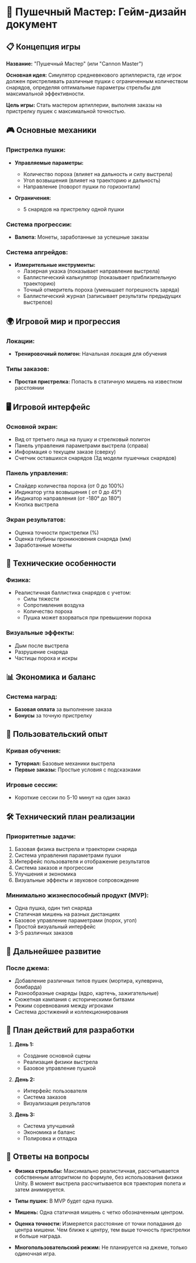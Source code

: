 # 🎯 Пушечный Мастер: Гейм-дизайн документ

## 📋 Концепция игры

**Название:** "Пушечный Мастер" (или "Cannon Master")

**Основная идея:** Симулятор средневекового артиллериста, где игрок должен пристреливать различные пушки с ограниченным количеством снарядов, определяя оптимальные параметры стрельбы для максимальной эффективности.

**Цель игры:** Стать мастером артиллерии, выполняя заказы на пристрелку пушек с максимальной точностью.

## 🎮 Основные механики

### Пристрелка пушки:
- **Управляемые параметры:**
  - Количество пороха (влияет на дальность и силу выстрела)
  - Угол возвышения (влияет на траекторию и дальность)
  - Направление (поворот пушки по горизонтали)

- **Ограничения:**
  - 5 снарядов на пристрелку одной пушки

### Система прогрессии:
- **Валюта:** Монеты, заработанные за успешные заказы

### Система апгрейдов:
- **Измерительные инструменты:**
  - Лазерная указка (показывает направление выстрела)
  - Баллистический калькулятор (показывает приблизительную траекторию)
  - Точный отмеритель пороха (уменьшает погрешность заряда)
  - Баллистический журнал (записывает результаты предыдущих выстрелов)


## 🌍 Игровой мир и прогрессия

### Локации:
- **Тренировочный полигон:** Начальная локация для обучения

### Типы заказов:
- **Простая пристрелка:** Попасть в статичную мишень на известном расстоянии

## 🖥️ Игровой интерфейс

### Основной экран:
- Вид от третьего лица на пушку и стрелковый полигон
- Панель управления параметрами выстрела (справа)
- Информация о текущем заказе (сверху)
- Счетчик оставшихся снарядов (3д модели пушечных снарядов)

### Панель управления:
- Слайдер количества пороха (от 0 до 100%)
- Индикатор угла возвышения ( от 0 до 45°)
- Индикатор направления (от -180° до 180°)
- Кнопка выстрела

### Экран результатов:
- Оценка точности пристрелки (%)
- Оценка глубины проникновения снаряда (мм)
- Заработанные монеты

## 🔧 Технические особенности

### Физика:
- Реалистичная баллистика снарядов с учетом:
  - Силы тяжести
  - Сопротивления воздуха
  - Количество пороха
  - Пушка может взорваться при превышении пороха

### Визуальные эффекты:
- Дым после выстрела
- Разрушение снаряда
- Частицы пороха и искры

## 📊 Экономика и баланс

### Система наград:
- **Базовая оплата** за выполнение заказа
- **Бонусы** за точную пристрелку

## 📱 Пользовательский опыт

### Кривая обучения:
- **Туториал:** Базовые механики выстрела
- **Первые заказы:** Простые условия с подсказками

### Игровые сессии:
- Короткие сессии по 5-10 минут на один заказ

## 🛠️ Технический план реализации

### Приоритетные задачи:
1. Базовая физика выстрела и траектории снаряда
2. Система управления параметрами пушки
3. Интерфейс пользователя и отображение результатов
4. Система заказов и прогрессии
5. Улучшения и экономика
6. Визуальные эффекты и звуковое сопровождение

### Минимально жизнеспособный продукт (MVP):
- Одна пушка, один тип снаряда
- Статичная мишень на разных дистанциях
- Базовое управление параметрами (порох, угол)
- Простой визуальный интерфейс
- 3-5 различных заказов

## 🎯 Дальнейшее развитие

### После джема:
- Добавление различных типов пушек (мортира, кулеврина, бомбарда)
- Разнообразные снаряды (ядро, картечь, зажигательные)
- Сюжетная кампания с историческими битвами
- Режим соревнования между игроками
- Система достижений и коллекционирования

## 📑 План действий для разработки

1. **День 1:**
   - Создание основной сцены
   - Реализация физики выстрела
   - Базовое управление пушкой

2. **День 2:**
   - Интерфейс пользователя
   - Система заказов
   - Визуализация результатов

3. **День 3:**
   - Система улучшений
   - Экономика и баланс
   - Полировка и отладка

## 📝 Ответы на вопросы

- **Физика стрельбы:** Максимально реалистичная, рассчитывается собственным алгоритмом по формуле, без использования физики Unity. В момент выстрела рассчитывается вся траектория полета и затем анимируется.

- **Типы пушек:** В MVP будет одна пушка.

- **Мишень:** Одна статичная мишень с четко обозначенным центром.

- **Оценка точности:** Измеряется расстояние от точки попадания до центра мишени. Чем ближе к центру, тем выше точность пристрелки и больше награда.

- **Многопользовательский режим:** Не планируется на джеме, только одиночная игра. 